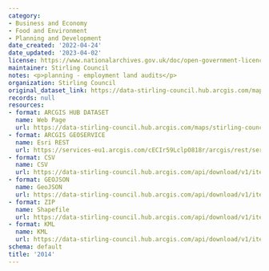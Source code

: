 ```yaml
---
category:
- Business and Economy
- Food and Environment
- Planning and Development
date_created: '2022-04-24'
date_updated: '2023-04-02'
license: https://www.nationalarchives.gov.uk/doc/open-government-licence/version/3/
maintainer: Stirling Council
notes: <p>planning - employment land audits</p>
organization: Stirling Council
original_dataset_link: https://data-stirling-council.hub.arcgis.com/maps/stirling-council::2014
records: null
resources:
- format: ARCGIS HUB DATASET
  name: Web Page
  url: https://data-stirling-council.hub.arcgis.com/maps/stirling-council::2014
- format: ARCGIS GEOSERVICE
  name: Esri REST
  url: https://services-eu1.arcgis.com/cECIr59LclpO818r/arcgis/rest/services/Planning_Employment_Land_Audits/FeatureServer/16
- format: CSV
  name: CSV
  url: https://data-stirling-council.hub.arcgis.com/api/download/v1/items/5956276b86cb48a6978e2f336c7ac151/csv?layers=16
- format: GEOJSON
  name: GeoJSON
  url: https://data-stirling-council.hub.arcgis.com/api/download/v1/items/5956276b86cb48a6978e2f336c7ac151/geojson?layers=16
- format: ZIP
  name: Shapefile
  url: https://data-stirling-council.hub.arcgis.com/api/download/v1/items/5956276b86cb48a6978e2f336c7ac151/shapefile?layers=16
- format: KML
  name: KML
  url: https://data-stirling-council.hub.arcgis.com/api/download/v1/items/5956276b86cb48a6978e2f336c7ac151/kml?layers=16
schema: default
title: '2014'
---
```

